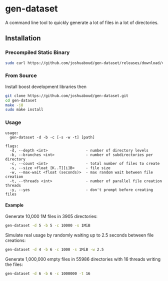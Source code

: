 # gen-dataset
A command line tool to quickly generate a lot of files in a lot of directories.

## Installation
### Precompiled Static Binary
```sh
sudo curl https://github.com/joshuaboud/gen-dataset/releases/download/v1.0/gen-dataset -o /usr/local/bin/gen-dataset
```
### From Source
Install boost development libraries then
```sh
git clone https://github.com/joshuaboud/gen-dataset.git
cd gen-dataset
make -j8
sudo make install
```

### Usage
```
usage:
  gen-dataset -d -b -c [-s -w -t] [path]

flags:
  -d, --depth <int>                 - number of directory levels
  -b, --branches <int>              - number of subdirectories per directory
  -c, --count <int>                 - total number of files to create
  -s, --size <float [K..T][i]B>     - file size
  -w, --max-wait <float (seconds)>  - max random wait between file creation
  -t, --threads <int>               - number of parallel file creation threads
  -y, --yes                         - don't prompt before creating files
```
#### Example
Generate 10,000 1M files in 3905 directories:
```sh
gen-dataset -d 5 -b 5 -c 10000 -s 1MiB
```
Simulate real usage by randomly waiting up to 2.5 seconds between file creations:
```sh
gen-dataset -d 4 -b 6 -c 1000 -s 1MiB -w 2.5
```
Generate 1,000,000 empty files in 55986 directories with 16 threads writing the files:
```sh
gen-dataset -d 6 -b 6 -c 1000000 -t 16
```

